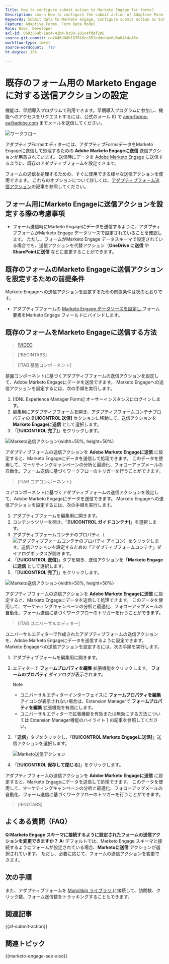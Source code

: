 ```yaml
---
Title: How to configure submit action to Marketo Engage for forms?
Description: Learn how to configure the submit action of Adaptive Form to send data to Marketo Engage.
Keywords: Submit data to Marketo engage, Configure submit action as Submit to Marketo Engage
Feature: Adaptive Forms, Form Data Model
Role: User, Developer
exl-id: 0683564b-1ac4-42b4-bc08-101c4fdef286
source-git-commit: ce4646d8db1870f8ec85faddeb4e0a6a04f4c46e
workflow-type: tm+mt
source-wordcount: '716'
ht-degree: 15%

---
```


# 既存のフォーム用の Marketo Engage に対する送信アクションの設定

<span class="preview">機能は、早期導入プログラムで利用できます。早期導入プログラムに参加し、機能へのアクセスをリクエストするには、公式のメール ID で aem-forms-ea@adobe.com までメールを送信してください。</span>

![ワークフロー](/help/forms/assets/workflow-marketo-3.png)

アダプティブFormsエディターには、アダプティブFormsデータをMarketo Engageに送信して処理するための **Adobe Marketo Engageに送信** 送信アクションが用意されています。 送信時にデータを [Adobe Marketo Engage](https://experienceleague.adobe.com/en/docs/marketo/using/home) に送信するように、既存のアダプティブフォームを設定できます。

フォームの送信を処理するための、すぐに使用できる様々な送信アクションを使用できます。 これらのオプションについて詳しくは、[アダプティブフォーム送信アクション](/help/forms/configure-submit-actions-core-components.md)の記事を参照してください。

## フォーム用にMarketo Engageに送信アクションを設定する際の考慮事項

* フォーム送信時にMarketo Engageにデータを送信するように、アダプティブフォームがMarketo Engage データソースで設定されていることを確認します。 ただし、フォームがMarketo Engage データスキーマで設定されている場合でも、送信アクションを代替アクション（**OneDrive に送信** や **SharePointに送信** などに変更することができます。

## 既存のフォームのMarketo Engageに送信アクションを設定するための前提条件

Marketo Engageへの送信アクションを設定するための前提条件は次のとおりです。

* アダプティブフォームの [Marketo Engage データソースを設定し ](/help/forms/use-marketo-engage-data-source-in-form.md) フォーム要素をMarketo Engage フィールドにバインドします。

## 既存のフォームをMarketo Engageに送信する方法

>[!VIDEO](https://video.tv.adobe.com/v/3442866/submit-action-marketo-engage-marketo-aem-aem-forms-engage)

>[!BEGINTABS]

>[!TAB 基盤コンポーネント]

基盤コンポーネントに基づくアダプティブフォームの送信アクションを設定して、Adobe Marketo Engageにデータを送信できます。 Marketo Engageへの送信アクションを設定するには、次の手順を実行します。

1. [!DNL Experience Manager Forms] オーサーインスタンスにログインします。
1. 編集用にアダプティブフォームを開き、アダプティブフォームコンテナプロパティの **[!UICONTROL 送信]** セクションに移動して、送信アクションを **Marketo Engageに送信** として選択します。
1. 「**[!UICONTROL 完了]**」をクリックします。

![Marketo送信アクション ](/help/forms/assets/marketo-engage-submit-action-af.png){width=50%, height=50%}

アダプティブフォームの送信アクションを **Adobe Marketo Engageに送信** に設定すると、Marketo Engageにデータを送信して処理できます。 このデータを使用して、マーケティングキャンペーンの分析と最適化、フォローアップメールの自動化、フォーム送信に基づくワークフローのトリガーを行うことができます。

>[!TAB コアコンポーネント]

コアコンポーネントに基づくアダプティブフォームの送信アクションを設定して、Adobe Marketo Engageにデータを送信できます。 Marketo Engageへの送信アクションを設定するには、次の手順を実行します。

1. アダプティブフォームを編集用に開きます。
1. コンテンツツリーを開き、「**[!UICONTROL ガイドコンテナ]**」を選択します。
1. アダプティブフォームコンテナのプロパティ（![アダプティブフォームコンテナのプロパティ](/help/forms/assets/configure-icon.svg) アイコン）をクリックします。送信アクションを設定するための「アダプティブフォームコンテナ」ダイアログボックスが開きます。
1. 「**[!UICONTROL 送信]**」タブを開き、送信アクションを「**Marketo Engageに送信** として選択します。
1. 「**[!UICONTROL 完了]**」をクリックします。

![Marketo送信アクション ](/help/forms/assets/marketo-engage-submit-action.png){width=50%, height=50%}

アダプティブフォームの送信アクションを **Adobe Marketo Engageに送信** に設定すると、Marketo Engageにデータを送信して処理できます。 このデータを使用して、マーケティングキャンペーンの分析と最適化、フォローアップメールの自動化、フォーム送信に基づくワークフローのトリガーを行うことができます。

>[!TAB ユニバーサルエディター]

ユニバーサルエディターで作成されたアダプティブフォームの送信アクションを、Adobe Marketo Engageにデータを送信するように設定できます。 Marketo Engageへの送信アクションを設定するには、次の手順を実行します。

1. アダプティブフォームを編集用に開きます。
1. エディターで **フォームプロパティを編集** 拡張機能をクリックします。
**フォームのプロパティ** ダイアログが表示されます。

   >[!NOTE]
   >
   > * ユニバーサルエディターインターフェイスに **フォームプロパティを編集** アイコンが表示されない場合は、Extension Managerで **フォームプロパティを編集** 拡張機能を有効にします。
   > * ユニバーサルエディターで拡張機能を有効または無効にする方法については [](https://developer.adobe.com/uix/docs/extension-manager/feature-highlights/#enablingdisabling-extensions)Extension Manager機能のハイライト } の記事を参照してください。

1. 「**送信**」タブをクリックし、「**[!UICONTROL Marketo Engageに送信]**」送信アクションを選択します。

   ![Marketo送信アクション ](/help/forms/assets/marketo-engage-submit-action-ue.png)

1. 「**[!UICONTROL 保存して閉じる]**」をクリックします。

アダプティブフォームの送信アクションを **Adobe Marketo Engageに送信** に設定すると、Marketo Engageにデータを送信して処理できます。 このデータを使用して、マーケティングキャンペーンの分析と最適化、フォローアップメールの自動化、フォーム送信に基づくワークフローのトリガーを行うことができます。

>[!ENDTABS]

## よくある質問（FAQ）

**Q:Marketo Engage スキーマに接続するように設定されたフォームの送信アクションを変更できますか？**
**A:** デフォルトでは、Marketo Engage スキーマと接続するようにフォームが設定されている場合、**Marketoに送信** アクションが選択されています。 ただし、必要に応じて、フォームの送信アクションを変更できます。

## 次の手順

また、アダプティブフォームを [Munchkin ライブラリ ](https://experienceleague.adobe.com/en/docs/marketo/using/product-docs/administration/setup/munchkin) に接続して、訪問数、クリック数、フォーム送信数をトラッキングすることもできます。

## 関連記事

{{af-submit-action}}

## 関連トピック

{{marketo-engage-see-also}}
